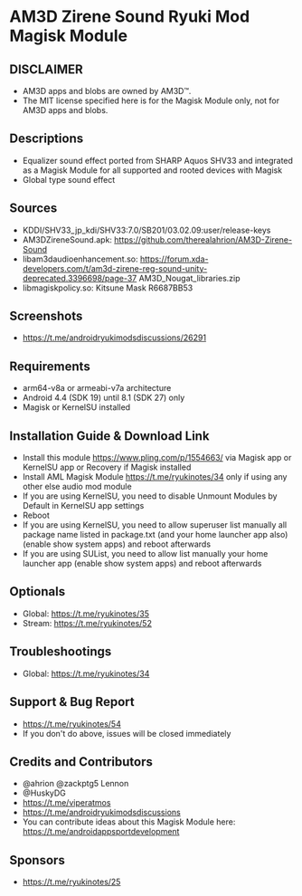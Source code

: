# AM3D Zirene Sound Ryuki Mod Magisk Module

## DISCLAIMER
- AM3D apps and blobs are owned by AM3D™.
- The MIT license specified here is for the Magisk Module only, not for AM3D apps and blobs.

## Descriptions
- Equalizer sound effect ported from SHARP Aquos SHV33 and integrated as a Magisk Module for all supported and rooted devices with Magisk
- Global type sound effect

## Sources
- KDDI/SHV33_jp_kdi/SHV33:7.0/SB201/03.02.09:user/release-keys
- AM3DZireneSound.apk: https://github.com/therealahrion/AM3D-Zirene-Sound
- libam3daudioenhancement.so: https://forum.xda-developers.com/t/am3d-zirene-reg-sound-unity-deprecated.3396698/page-37 AM3D_Nougat_libraries.zip
- libmagiskpolicy.so: Kitsune Mask R6687BB53

## Screenshots
- https://t.me/androidryukimodsdiscussions/26291

## Requirements
- arm64-v8a or armeabi-v7a architecture
- Android 4.4 (SDK 19) until 8.1 (SDK 27) only
- Magisk or KernelSU installed

## Installation Guide & Download Link
- Install this module https://www.pling.com/p/1554663/ via Magisk app or KernelSU app or Recovery if Magisk installed
- Install AML Magisk Module https://t.me/ryukinotes/34 only if using any other else audio mod module
- If you are using KernelSU, you need to disable Unmount Modules by Default in KernelSU app settings
- Reboot
- If you are using KernelSU, you need to allow superuser list manually all package name listed in package.txt (and your home launcher app also) (enable show system apps) and reboot afterwards
- If you are using SUList, you need to allow list manually your home launcher app (enable show system apps) and reboot afterwards

## Optionals
- Global: https://t.me/ryukinotes/35
- Stream: https://t.me/ryukinotes/52

## Troubleshootings
- Global: https://t.me/ryukinotes/34

## Support & Bug Report
- https://t.me/ryukinotes/54
- If you don't do above, issues will be closed immediately

## Credits and Contributors
- @ahrion @zackptg5 Lennon
- @HuskyDG
- https://t.me/viperatmos
- https://t.me/androidryukimodsdiscussions
- You can contribute ideas about this Magisk Module here: https://t.me/androidappsportdevelopment

## Sponsors
- https://t.me/ryukinotes/25


